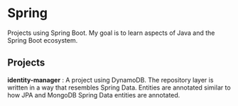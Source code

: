 # Spring

Projects using Spring Boot.  My goal is to learn aspects of Java and the Spring Boot ecosystem.

## Projects

**identity-manager** : A project using DynamoDB.  The repository layer is written in a way that resembles Spring Data.  Entities are annotated similar to how JPA and MongoDB Spring Data entities are annotated.  
